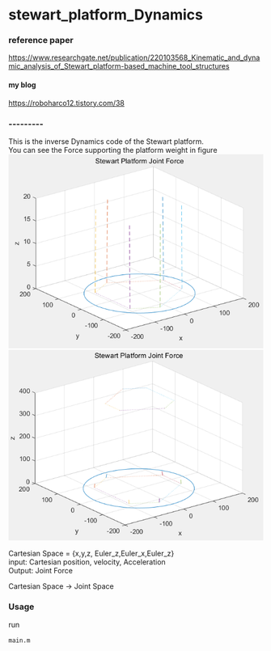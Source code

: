 ﻿# stewart_platform_Dynamics

### reference paper
https://www.researchgate.net/publication/220103568_Kinematic_and_dynamic_analysis_of_Stewart_platform-based_machine_tool_structures

#### my blog
https://roboharco12.tistory.com/38


### --------- 
This is the inverse Dynamics code of the Stewart platform.   
You can see the Force supporting the platform weight in figure    
![Picture1](img/examp1.png)   
![Picture2](img/examp2.png)



Cartesian Space = {x,y,z, Euler_z,Euler_x,Euler_z}   
input: Cartesian position, velocity, Acceleration   
Output: Joint Force   
   
Cartesian Space -> Joint Space    




### Usage
run 
```bash
main.m
```
